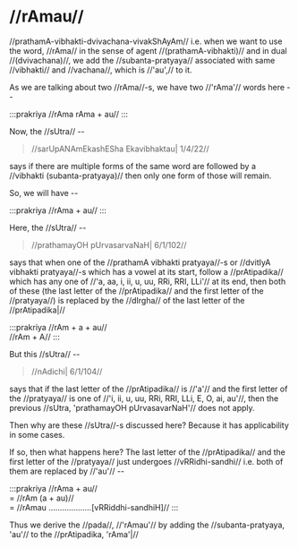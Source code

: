 # //rAmau//

//prathamA-vibhakti-dvivachana-vivakShAyAm// i.e. when we want to use
the word, //rAma// in the sense of agent //(prathamA-vibhakti)// and in
dual //(dvivachana)//, we add the //subanta-pratyaya// associated with
same //vibhakti// and //vachana//, which is //'au',// to it.

As we are talking about two //rAma//-s, we have two //'rAma'// words
here --

:::prakriya
//rAma rAma + au//
:::

Now, the //sUtra// --

> //sarUpANAmEkashESha Ekavibhaktau| 1/4/22//

says if there are multiple forms of the same word are followed by a
//vibhakti (subanta-pratyaya)// then only one form of those will remain.

So, we will have --

:::prakriya
//rAma + au//
:::

Here, the //sUtra// --

> //prathamayOH pUrvasarvaNaH| 6/1/102//

says that when one of the //prathamA vibhakti pratyaya//-s or //dvitIyA
vibhakti pratyaya//-s which has a vowel at its start, follow a
//prAtipadika// which has any one of //'a, aa, i, ii, u, uu, RRi, RRI,
LLi'// at its end, then both of these (the last letter of the
//prAtipadika// and the first letter of the //pratyaya//) is replaced by
the //dIrgha// of the last letter of the //prAtipadika|//

:::prakriya
//rAm + a + au//\
//rAm + A//
:::

But this //sUtra// --

> //nAdichi| 6/1/104//

says that if the last letter of the //prAtipadika// is //'a'// and the
first letter of the //pratyaya// is one of //'i, ii, u, uu, RRi, RRI,
LLi, E, O, ai, au'//, then the previous //sUtra, 'prathamayOH
pUrvasavarNaH'// does not apply.

Then why are these //sUtra//-s discussed here? Because it has
applicability in some cases.

If so, then what happens here? The last letter of the //prAtipadika//
and the first letter of the //pratyaya// just undergoes
//vRRidhi-sandhi// i.e. both of them are replaced by //'au'// --

:::prakriya
//rAma + au//\
= //rAm (a + au)//\
= //rAmau ...................\[vRRiddhi-sandhiH]//
:::

Thus we derive the //pada//, //'rAmau'// by adding the
//subanta-pratyaya, 'au'// to the //prAtipadika, 'rAma'|//
<!--stackedit_data:
eyJoaXN0b3J5IjpbLTI1OTQ4MTMxXX0=
-->
